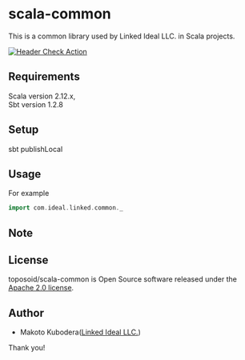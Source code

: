 # scala-common
This is a common library used by Linked Ideal LLC. in Scala projects.

[![Header Check Action](https://github.com/toposoid/scala-common/actions/workflows/action.yml/badge.svg)](https://github.com/toposoid/scala-common/actions/workflows/action.yml)
## Requirements
Scala version 2.12.x,   
Sbt version 1.2.8

## Setup
sbt publishLocal

## Usage
For example
```scala
import com.ideal.linked.common._
```
## Note

## License
toposoid/scala-common is Open Source software released under the [Apache 2.0 license](https://www.apache.org/licenses/LICENSE-2.0.html).

## Author
* Makoto Kubodera([Linked Ideal LLC.](https://linked-ideal.com/))

Thank you!
